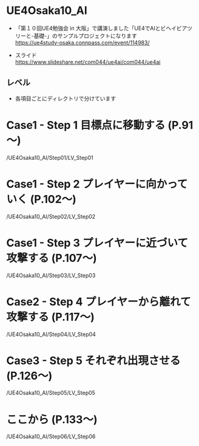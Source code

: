 # UE4Osaka10_AI

- 「第１０回UE4勉強会 in 大阪」で講演しました「UE4でAIとビヘイビアツリーと-基礎-」のサンプルプロジェクトになります  
https://ue4study-osaka.connpass.com/event/114983/

- スライド  
https://www.slideshare.net/com044/ue4ai/com044/ue4ai


## レベル
- 各項目ごとにディレクトリで分けています

# Case1 - Step 1 目標点に移動する (P.91～)
/UE4Osaka10_AI/Step01/LV_Step01

# Case1 - Step 2 プレイヤーに向かっていく (P.102～)
/UE4Osaka10_AI/Step02/LV_Step02

# Case1 - Step 3 プレイヤーに近づいて攻撃する (P.107～)
/UE4Osaka10_AI/Step03/LV_Step03

# Case2 - Step 4 プレイヤーから離れて攻撃する (P.117～)
/UE4Osaka10_AI/Step04/LV_Step04

# Case3 - Step 5 それぞれ出現させる (P.126～)
/UE4Osaka10_AI/Step05/LV_Step05

# ここから (P.133～)
/UE4Osaka10_AI/Step06/LV_Step06
